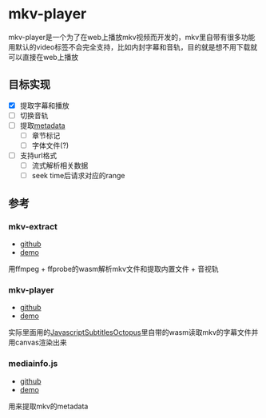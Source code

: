 # mkv-player
mkv-player是一个为了在web上播放mkv视频而开发的，mkv里自带有很多功能用默认的video标签不会完全支持，比如内封字幕和音轨，目的就是想不用下载就可以直接在web上播放

## 目标实现
- [x] 提取字幕和播放
- [ ] 切换音轨
- [ ] 提取[metadata](https://mediainfo.js.org/demo/)
  - [ ] 章节标记
  - [ ] 字体文件(?)
- [ ] 支持url格式
  - [ ] 流式解析相关数据
  - [ ] seek time后请求对应的range

## 参考

### mkv-extract
- [github](https://github.com/qgustavor/mkv-extract)
- [demo](https://qgustavor.github.io/mkv-extract/en/)

用ffmpeg + ffprobe的wasm解析mkv文件和提取内置文件 + 音视轨

### mkv-player
- [github](https://github.com/pawitp/mkv-player)
- [demo](https://mkv-player.netlify.app/)

实际里面用的[JavascriptSubtitlesOctopus](https://github.com/libass/JavascriptSubtitlesOctopus)里自带的wasm读取mkv的字幕文件并用canvas渲染出来

### mediainfo.js
- [github](https://github.com/buzz/mediainfo.js)
- [demo](https://mediainfo.js.org/demo/)

用来提取mkv的metadata
